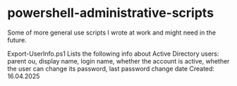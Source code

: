 # powershell-administrative-scripts
Some of more general use scripts I wrote at work and might need in the future.

Export-UserInfo.ps1
Lists the following info about Active Directory users: parent ou, display name, login name, whether the account is active, whether the user can change its password, last password change date
Created: 16.04.2025
